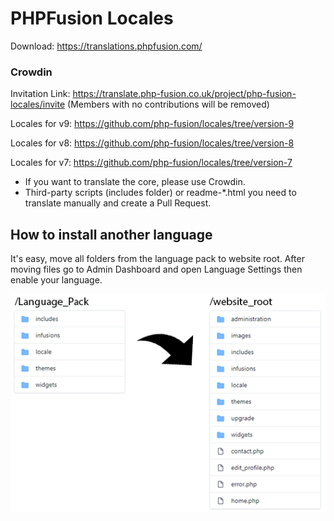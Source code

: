 PHPFusion Locales
=================

Download: https://translations.phpfusion.com/

### Crowdin
Invitation Link: https://translate.php-fusion.co.uk/project/php-fusion-locales/invite (Members with no contributions will be removed)

Locales for v9: https://github.com/php-fusion/locales/tree/version-9

Locales for v8: https://github.com/php-fusion/locales/tree/version-8

Locales for v7: https://github.com/php-fusion/locales/tree/version-7

 - If you want to translate the core, please use Crowdin.
 - Third-party scripts (includes folder) or readme-\*.html you need to translate manually and create a Pull Request.

## How to install another language
It's easy, move all folders from the language pack to website root. After moving files go to Admin Dashboard and open Language Settings then enable your language.

![How to install another language](how_to_install.png)
